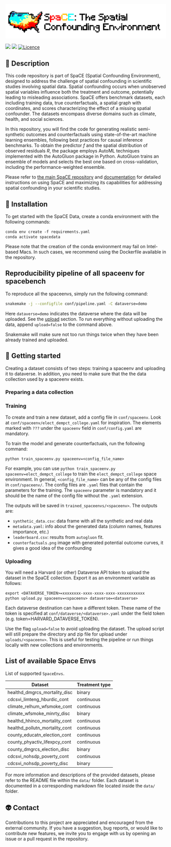 ![](resources/logo.png)

[![](<https://img.shields.io/badge/Dataverse-10.7910/DVN/SYNPBS-orange>)](https://www.doi.org/10.7910/DVN/SYNPBS)
[![](https://img.shields.io/static/v1?label=GitHub&message=SpaCE&color=blue&logo=github)](https://github.com/NSAPH-Projects/space)
[![Licence](https://img.shields.io/pypi/l/spacebench.svg)](https://pypi.org/project/spacebench)


## 🚀 Description

This code repository is part of SpaCE (Spatial Confounding Environment), designed to address the challenge of spatial confounding in scientific studies involving spatial data. Spatial confounding occurs when unobserved spatial variables influence both the treatment and outcome, potentially leading to misleading associations. SpaCE offers benchmark datasets, each including training data, true counterfactuals, a spatial graph with coordinates, and scores characterizing the effect of a missing spatial confounder. The datasets encompass diverse domains such as climate, health, and social sciences. 

In this repository, you will find the code for generating realistic semi-synthetic outcomes and counterfactuals using state-of-the-art machine learning ensembles, following best practices for causal inference benchmarks. To obtain the predictor $f$ and the spatial distribution of observed residuals $R$, the package employs AutoML techniques implemented with the AutoGluon package in Python. AutoGluon trains an ensemble of models and selects the best one based on cross-validation, including the performance-weighted ensemble.

Please refer to [the main SpaCE repository]((https://github.com/NSAPH-Projects/space)) and [documentation](https://nsaph-projects.github.io/space/) for detailed instructions on using SpaCE and maximizing its capabilities for addressing spatial confounding in your scientific studies.

## 🐍 Installation

To get started with the SpaCE Data, create a conda environment with the following commands:

```
conda env create -f requirements.yaml
conda activate spacedata
```

Please note that the creation of the conda environment may fail on Intel-based Macs. In such cases, we recommend using the Dockerfile available in the repository.


## Reproducibility pipeline of all spaceenv for spacebench

To reproduce all the spaceenvs, simply run the following command:

```bash
snakemake -j --configfile conf/pipeline.yaml -C dataverse=demo
```

Here `dataverse=demo` indicates the dataverse where the data will be uploaded. See the [upload](#uploading) section. To run everything without uploading the data, append `upload=false` to the command above.

Snakemake will make sure not too run things twice when they have been already trained and uploaded.


## 🐢 Getting started

Creating a dataset consists of two steps: training a spaceenv and uploading it to dataverse. In addition, you need to make sure that the the data collection used by a spaceenv exists.

### Preparing a data collection

### Training

To create and train a new dataset, add a config file in `conf/spaceenv`. Look at `conf/spaceenv/elect_dempct_college.yaml` for inspiration. The elements marked with `???` under the `spaceenv` field in `conf/config.yaml` are mandatory.

To train the model and generate counterfactuals, run the following command:

```
python train_spaceenv.py spaceenv=<config_file_name>
```

For example, you can use `python train_spaceenv.py spaceenv=elect_dempct_college` to train the `elect_dempct_college` space environment. In general, `<config_file_name>` can be any of the config files in `conf/spaceenv/`. The config files are `.yaml` files that contain the parameters for the training. The `spaceenv` parameter is mandatory and it should be the name of the config file without the `.yaml` extension.

The outputs will be saved in `trained_spaceenvs/<spaceenv>`. The outputs are:
 - `synthetic_data.csv`: data frame with all the synthetic and real data 
 - `metadata.yaml`: info about the generated data (column names, features importance, etc.)
 - `leaderboard.csv`: results from `autogluon` fit.
 - `counterfactuals.png` image with generated potential outcome curves, it gives a good idea of the confounding


### Uploading

You will need a Harvard (or other) Dataverse API token to upload the dataset in the SpaCE collection. Export it as an environment variable as follows:

```
export <DATAVERSE_TOKEN>=xxxxxxxx-xxxx-xxxx-xxxx-xxxxxxxxxxxx
python upload.py spaceenv=<spaceenv> dataverse=<dataverse>
```

Each dataverse destination can have a different token. These name of the token is specified at `conf/dataverse/<dataverse>.yaml` under the field token (e.g. token=HARVARD_DATAVERSE_TOKEN).

Use the flag `upload=false` to avoid uploading the dataset. The upload script will still prepare the directory and zip file for upload under `uploads/<spaceenv>`. This is useful for testing the pipeline or run things locally with new collections and environments.


## List of available Space Envs

List of supported `SpaceEnvs`.

| Dataset                             | Treatment type   |
| ----------------------------------- | ---------- |
| healthd_dmgrcs_mortality_disc       | binary     |
| cdcsvi_limteng_hburdic_cont         | continuous |
| climate_relhum_wfsmoke_cont         | continuous |
| climate_wfsmoke_minrty_disc         | binary     |
| healthd_hhinco_mortality_cont        | continuous |
| healthd_pollutn_mortality_cont       | continuous |
| county_educatn_election_cont         | continuous |
| county_phyactiv_lifexpcy_cont       | continuous |
| county_dmgrcs_election_disc          | binary     |
| cdcsvi_nohsdp_poverty_cont           | continuous |
| cdcsvi_nohsdp_poverty_disc           | binary     |


For more information and descriptions of the provided datasets, please refer to the README file within the `data/` folder. Each dataset is documented in a corresponding markdown file located inside the `data/` folder.

## 👽 Contact

Contributions to this project are appreciated and encouraged from the external community. If you have a suggestion, bug reports, or would like to contribute new features, we invite you to engage with us by opening an issue or a pull request in the repository.
